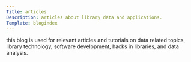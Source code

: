 ```yaml
---
Title: articles
Description: articles about library data and applications.
Template: blogindex
---
```


this blog is used for relevant articles and tutorials on data related topics, library technology, software development, hacks in libraries, and data analysis.